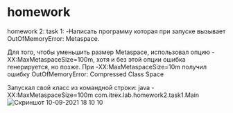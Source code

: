 # homework

homework 2: task 1:
-Написать программу которая при запуске вызывает OutOfMemoryError: Metaspace.

Для того, чтобы уменьшить размер Metaspace, использовал опцию -XX:MaxMetaspaceSize=100m, хотя и без этой опции ошибка генерируется, но позже. При -XX:MaxMetaspaceSize=10m получил ошибку OutOfMemoryError: Compressed Class Space

Запускал свой класс из командной строки:
java -XX:MaxMetaspaceSize=100m com.itrex.lab.homework2.task1.Main
![Скриншот 10-09-2021 18 10 10](https://user-images.githubusercontent.com/58484193/132923741-485bcd23-a73f-4242-89dd-9635931fb0c5.png)

